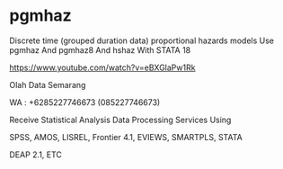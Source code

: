 # pgmhaz
Discrete time (grouped duration data) proportional hazards models Use pgmhaz And pgmhaz8 And hshaz With STATA 18

https://www.youtube.com/watch?v=eBXGlaPw1Rk

Olah Data Semarang

WA : +6285227746673 (085227746673)

Receive Statistical Analysis Data Processing Services Using

SPSS, AMOS, LISREL, Frontier 4.1, EVIEWS, SMARTPLS, STATA

DEAP 2.1, ETC
